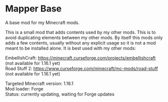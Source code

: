 # Mapper Base
 A base mod for my Minecraft mods.
 
 This is a small mod that adds contents used by my other mods. This is to avoid duplicating elements between my other mods.
 By itself this mods only adds a few contents, usually without any explicit usage so it is not a mod meant to be installed alone. It is best used with my other mods:
 
 EmbellishCraft: https://minecraft.curseforge.com/projects/embellishcraft (not available for 1.16.1 yet)  
 Road Stuff 2: https://www.curseforge.com/minecraft/mc-mods/road-stuff (not available for 1.16.1 yet)
 
 Targeted Minecraft version: 1.16.1  
 Mod loader: Forge  
 Status: currently updating, waiting for Forge updates
